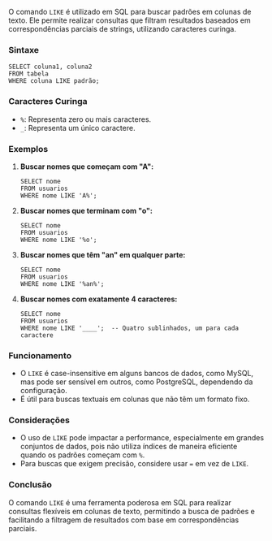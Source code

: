 O comando `LIKE` é utilizado em SQL para buscar padrões em colunas de texto. Ele permite realizar consultas que filtram resultados baseados em correspondências parciais de strings, utilizando caracteres curinga.

### Sintaxe

```
SELECT coluna1, coluna2
FROM tabela
WHERE coluna LIKE padrão;
```

### Caracteres Curinga

- `%`: Representa zero ou mais caracteres.
- `_`: Representa um único caractere.
### Exemplos

1. **Buscar nomes que começam com "A":**

    ```
    SELECT nome
    FROM usuarios
    WHERE nome LIKE 'A%';
    ```

2. **Buscar nomes que terminam com "o":**

    ```
    SELECT nome
    FROM usuarios
    WHERE nome LIKE '%o';
    ```

3. **Buscar nomes que têm "an" em qualquer parte:**

    ```
    SELECT nome
    FROM usuarios
    WHERE nome LIKE '%an%';
    ```

4. **Buscar nomes com exatamente 4 caracteres:**

    ```
    SELECT nome
    FROM usuarios
    WHERE nome LIKE '____';  -- Quatro sublinhados, um para cada caractere
    ```
    
### Funcionamento

- O `LIKE` é case-insensitive em alguns bancos de dados, como MySQL, mas pode ser sensível em outros, como PostgreSQL, dependendo da configuração.
- É útil para buscas textuais em colunas que não têm um formato fixo.

### Considerações

- O uso de `LIKE` pode impactar a performance, especialmente em grandes conjuntos de dados, pois não utiliza índices de maneira eficiente quando os padrões começam com `%`.
- Para buscas que exigem precisão, considere usar `=` em vez de `LIKE`.

### Conclusão

O comando `LIKE` é uma ferramenta poderosa em SQL para realizar consultas flexíveis em colunas de texto, permitindo a busca de padrões e facilitando a filtragem de resultados com base em correspondências parciais.